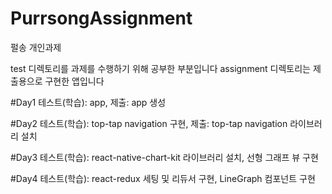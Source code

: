 # PurrsongAssignment
펄송 개인과제

test 디렉토리를 과제를 수행하기 위해 공부한 부분입니다
assignment 디렉토리는 제출용으로 구현한 앱입니다

#Day1
테스트(학습): app, 제출: app 생성

#Day2
테스트(학습): top-tap navigation 구현, 제출: top-tap navigation 라이브러리 설치

#Day3
테스트(학습): react-native-chart-kit 라이브러리 설치, 선형 그래프 뷰 구현

#Day4
테스트(학습): react-redux 세팅 및 리듀서 구현, LineGraph 컴포넌트 구현